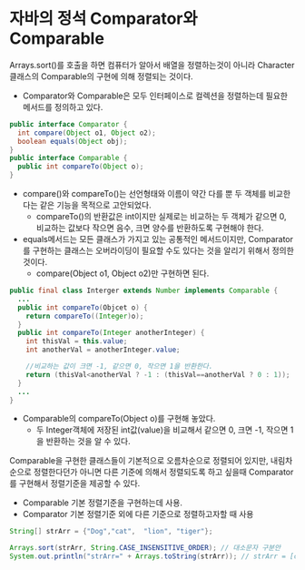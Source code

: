 # 자바의 정석 Comparator와 Comparable

Arrays.sort()를 호출을 하면 컴퓨터가 알아서 배열을 정렬하는것이 아니라 Character클래스의 Comparable의 구현에 의해 정렬되는 것이다.

* Comparator와 Comparable은 모두 인터페이스로 컬렉션을 정렬하는데 필요한 메서드를 정의하고 있다.

```java
public interface Comparator {
  int compare(Object o1, Object o2);
  boolean equals(Object obj);
}
public interface Comparable {
  public int compareTo(Object o);
}
```

* compare()와 compareTo()는 선언형태와 이름이 약간 다를 뿐 두 객체를 비교한다는 같은 기능을 목적으로 고안되었다.
  * compareTo()의 반환값은 int이지만 실제로는 비교하는 두 객체가 같으면 0, 비교하는 값보다 작으면 음수, 크면 양수를 반환하도록 구현해야 한다.
* equals메서드는 모든 클래스가 가지고 있는 공통적인 메서드이지만, Comparator를 구현하는 클래스는 오버라이딩이 필요할 수도 있다는 것을 알리기 위해서 정의한 것이다.
  * compare(Object o1, Object o2)만 구현하면 된다.

```java
public final class Interger extends Number implements Comparable {
  ...
  public int compareTo(Objcet o) {
    return compareTo((Integer)o);
  }
  public int compareTo(Integer anotherInteger) {
    int thisVal = this.value;
    int anotherVal = anotherInteger.value;

    //비교하는 값이 크면 -1, 같으면 0, 작으면 1을 반환한다.
    return (thisVal<anotherVal ? -1 : (thisVal==anotherVal ? 0 : 1)); 
  }
  ...
}
```

* Comparable의 compareTo(Object o)를 구현해 놓았다.
  * 두 Integer객체에 저장된 int값(value)을 비교해서 같으면 0, 크면 -1, 작으면 1을 반환하는 것을 알 수 있다.
  
Comparable을 구현한 클래스들이 기본적으로 오름차순으로 정렬되어 있지만, 내림차순으로 정렬한다던가 아니면 다른 기준에 의해서 정렬되도록 하고 싶을때 
Comparator를 구현해서 정렬기준을 제공할 수 있다.

* Comparable 기본 정렬기준을 구현하는데 사용.
* Comparator 기본 정렬기준 외에 다른 기준으로 정렬하고자할 때 사용

```java
String[] strArr = {"Dog","cat",  "lion", "tiger"};

Arrays.sort(strArr, String.CASE_INSENSITIVE_ORDER); // 대소문자 구분안
System.out.println("strArr=" + Arrays.toString(strArr)); // strArr = [cat, Dog, lion, tiger]

```



